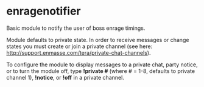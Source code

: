 # enragenotifier

Basic module to notify the user of boss enrage timings.

Module defaults to private state. In order to receive messages or change states you must create or join a private channel (see here: http://support.enmasse.com/tera/private-chat-channels).

To configure the module to display messages to a private chat, party notice, or to turn the module off, type **!private #** (where # = 1-8, defaults to private channel 1), **!notice**, or **!off** in a private channel.
